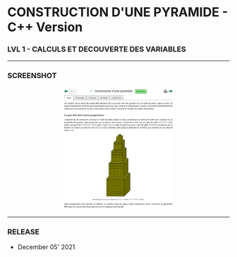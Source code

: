 # CONSTRUCTION D'UNE PYRAMIDE - C++ Version
### LVL 1 - CALCULS ET DECOUVERTE DES VARIABLES


---
### **SCREENSHOT**

<div align="center">
    <img
        src="https://github.com/Ayckinn/CPP/blob/main/FRANCE_IOI/LEVEL_01/3_Calculs_et_variables/12_construction_pyramide/todo.png"
        alt="DEMO"
        style="width:50%">
</div>

---
### **RELEASE**

- December 05' 2021